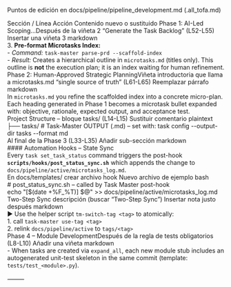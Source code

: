 Puntos de edición en docs/pipeline/pipeline_development.md (.all_tofa.md)

Sección / Línea	Acción	Contenido nuevo o sustituido
Phase 1: AI-Led Scoping…Después de la viñeta 2 “Generate the Task Backlog” (L52-L55)	Insertar una viñeta 3	markdown<br>3. **Pre-format Microtasks Index:**<br>   - *Command:* `task-master parse-prd --scaffold-index`<br>   - *Result:* Creates a hierarchical outline in `microtasks.md` (titles only). This outline is **not** the execution plan; it is an index waiting for human refinement.<br>
Phase 2: Human-Approved Strategic PlanningViñeta introductoria que llama a microtasks.md “single source of truth” (L61-L65)	Reemplazar párrafo	markdown<br>In `microtasks.md` you refine the scaffolded index into a concrete micro-plan. Each heading generated in Phase 1 becomes a microtask bullet expanded with: objective, rationale, expected output, and acceptance test.<br>
Project Structure – bloque tasks/ (L14-L15)	Sustituir comentario	plaintext<br>├── tasks/   # Task-Master OUTPUT (.md) – set with: task config --output-dir tasks --format md<br>
Al final de la Phase 3 (L33-L35)	Añadir sub-sección	markdown<br>#### Automation Hooks – State Sync<br>Every `task set_task_status` command triggers the post-hook **`scripts/hooks/post_status_sync.sh`** which appends the change to `docs/pipeline/active/microtasks_log.md`.<br>
En docs/templates/ crear archivo hook	Nuevo archivo de ejemplo	bash<br># post_status_sync.sh – called by Task Master post-hook<br>echo \"[$(date +%F_%T)] $@\" >> docs/pipeline/active/microtasks_log.md<br>
Two-Step Sync descripción (buscar “Two-Step Sync”)	Insertar nota justo después	markdown<br>► Use the helper script `tm-switch-tag <tag>` to atomically:<br>   1. call `task-master use-tag <tag>`<br>   2. relink `docs/pipeline/active` to `tags/<tag>`<br>
Phase 4 – Module DevelopmentDespués de la regla de tests obligatorios (L8-L10)	Añadir una viñeta	markdown<br>- When tasks are created via `expand_all`, each new module stub includes an autogenerated unit-test skeleton in the same commit (template: `tests/test_<module>.py`).<br>


⸻